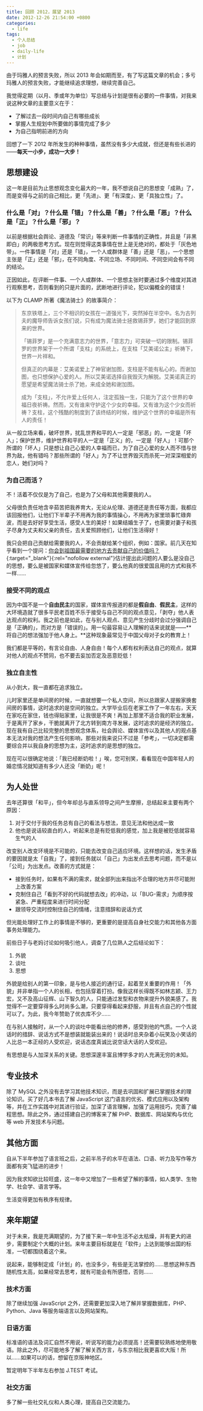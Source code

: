 ```yaml
---
title: 回顾 2012，展望 2013
date: 2012-12-26 21:54:00 +0800
categories:
  - life
tags:
  - 个人总结
  - job
  - daily-life
  - 计划
---
```

由于玛雅人的预言失败，所以 2013 年会如期而至，有了写这篇文章的机会；多亏玛雅人的预言失败，才能继续追求理想，继续完善自己。

我觉得定期（以月、季或年为单位）写总结与计划是很有必要的一件事情，对我来说这种文章的主要意义在于：

* 了解过去一段时间内自己有哪些成长
* 掌握人生规划中所要做的事情完成了多少
* 为自己指明前进的方向

回想了一下 2012 年所发生的种种事情，虽然没有多少大成就，但还是有些长进的——**每天一小步，成功一大步！**

## 思想建设

这一年是目前为止思想观念变化最大的一年，我不想说自己的思想变「成熟」了，而是变得与之前的自己相比，更「先进」、更「有深度」、更「具独立性」了。

### 什么是「对」？什么是「错」？什么是「善」？什么是「恶」？什么是「正」？什么是「邪」？

以前是根据社会舆论、道德及「常识」等来判断一件事情的正确性，并且是「非黑即白」的两极思考方式。现在则觉得这类事情在世上是无绝对的，都处于「灰色地带」。一件事情是「对」还是「错」，一个人或群体是「善」还是「恶」，一个思想主张是「正」还是「邪」，在不同角度、不同立场、不同时间、不同空间会有不同的结论。

正因如此，在评断一件事、一个人或群体、一个思想主张时要通过多个维度对其进行观察思考，否则看到的只是片面的，武断地进行评论，犯以偏概全的错误！

以下为 CLAMP 所著《魔法骑士》的故事简介：

> 东京铁塔上，三个不相识的女孩在一道强光下，突然掉在半空中。名为古列夫的魔导师告诉女孩们说，只有成为魔法骑士拯救锡菲罗，她们才能回到原来的世界。
>
> 「锡菲罗」是一个充满意志力的世界，「意志力」可突破一切的限制。锡菲罗的世界架于一个所谓「支柱」的系统上，在支柱「艾美诺公主」祈祷下，世界一片祥和。
>
> 但真正的内幕是：艾美诺爱上了神官谢加图，支柱是不能有私心的。而谢加图，也只想保护心爱的人。所以艾美诺选择自我毁灭为解脱。艾美诺真正的愿望是希望魔法骑士杀了她，来成全她和谢加图。
>
> 成为「支柱」，不允许爱上任何人，注定孤独一生，只能为了这个世界的幸福日夜祈祷。然而，又有谁来守护这个少女的幸福，又有谁为这个少女而祈祷？支柱，这个残酷的制度到了该终结的时候，维护这个世界的幸福是所有人的责任！

从一般立场来看，破坏世界，扰乱世界和平的人一定是「邪恶」的，一定是「坏人」；保护世界，维护世界和平的人一定是「正义」的，一定是「好人」！可那个所谓的「坏人」只是想让自己心爱的人幸福而已，为了自己心爱的女人而不惜与世界为敌，他有错吗？那些所谓的「好人」为了不让世界毁灭而杀死一对深深相爱的恋人，她们对吗？

### 为自己而活？

不！活着不仅仅是为了自己，也是为了父母和其他需要我的人。

父母很负责任地含辛茹苦把我养育大，无论从伦理、道德还是责任等方面，我都应该回报他们，让他们下半辈子不用再为我的事情操心，不用再为家里琐事忙碌奔波，而是去好好享受生活，感受人生的美好！如果结婚生子了，也需要对妻子和孩子尽身为丈夫和父亲的责任，去关爱照顾他们，让他们生活得好！

我只会把自己贡献给需要我的人，不会贡献给某个组织，例如：国家。前几天在知乎看到一个提问：[你会到祖国最需要的地方去贡献自己的价值吗？](http://www.zhihu.com/question/20618535){:target="_blank"}{:rel="nofollow external"}估计提出此问题的人要么是没自己的思想，要么是被国家和媒体宣传给忽悠了，要么他真的很爱国且用的方式和我不一样……

### 接受不同的观点

因为中国不是一个**自由民主**的国家，媒体宣传报道的都是**假自由**、**假民主**，这样的大环境造就了很多平民老百姓不乐于接受与自己不同的观点意见，「剥夺」他人表达观点的权利。我之前也是如此，在与别人观点、意见产生分歧时会过分强调自己是「正确的」，而对方是「错误的」。用一句最容易让人理解的话来说就是——**将自己的想法强加于他人身上。**这种现象最常见于中国父母对子女的教育上！

我们都是平等的，有言论自由、人身自由！每个人都有权利表达自己的观点，就算对他人的观点不赞同，也不要去妄加否定及恶意贬低！

### 独立自主性

从小到大，我一直都在追求独立。

儿时家里还是单间房的时候，一直就想要一个私人空间，所以总跟家人提搬家换套间房的事情，这时追求的是空间的独立。大学毕业后在老家工作了一年左右，天天在家吃在家住，钱也得贴家里，让我很是不爽！再加上那里不适合我的职业发展，于是离开了家乡，干脆就离开了北方转到南方寻发展，这时追求的是经济的独立。现在我有自己比较完整的思想观念体系，社会舆论、媒体宣传以及其他人的观点基本无法对我的想法产生任何影响，那些对我来说只不过是「参考」，一切决定都需要综合并以我自身的思想为主，这时追求的是思想的独立。

现在可以很确定地说：「我已经断奶啦！」唉，您可别笑，看看现在中国年轻人的婚恋情况就知道有多少人还没「断奶」呢！

## 为人处世

去年还算很「和平」，但今年却总与直系领导之间产生摩擦，总结起来主要有两个原因：

1. 对于交付于我的任务总有自己的看法与想法，意见无法和他达成一致
2. 他也是说话较直白的人，听起来总是有贬低我的感觉，加上我是被贬低就容易生气的人

改变别人改变环境是不可能的，只能去改变自己适应环境。这样想的话，发生矛盾的要因就是太「自我」了，接到任务就以「自己」为出发点去思考问题，而不是以「公司」为出发点。改善的方式就是：

* 接到任务时，如果有不满的需求，就全部列出来指出不合理的地方并尽可能附上改善方案
* 克制住自己「看到不好的代码就想去改」的冲动，以「BUG-需求」为顺序按紧急、严重程度来进行时间分配
* 跟领导交流时控制住自己的情绪，注意措辞和说话方式

但光能处理好工作上的事情是不够的，更重要的是提高自身社交能力和其他各方面事务处理能力。

前些日子与老妈讨论如何吸引他人，调查了几位熟人之后结论如下：

1. 外貌
2. 谈吐
3. 思想

外貌是给别人的第一印象，是与他人接近的通行证，起着至关重要的作用！「外貌」并非单指一个人的长相，也包括穿着打扮。像我这样长得既不如林志颖、王力宏，又不及高山征辉、山下智久的人，只能通过发型和衣物来提升外貌美感了。我觉得不一定要穿得多么时尚多么潮，只要穿得看起来舒服，并且有点自己的个性就可以了。为此，我今年赞助了优衣库不少……

在与别人接触时，从一个人的谈吐中能看出他的修养，感受到他的气质。一个人说话时的措辞、说话方式不是想装就能装出来的！说话时总夹杂着小玩笑及小笑话的人比总一本正经的人受欢迎，说话态度真诚比说空话大话的人受欢迎。

有思想是与人加深关系的关键。思想深邃丰富且博学多才的人充满无穷的未知。

## 专业技术

除了 MySQL 之外没有去学习其他技术知识，而是去巩固和扩展已掌握技术的理论知识。买了好几本书去了解 JavaScript 这门语言的优劣、模式应用以及架构等，并在工作实践中对其进行验证，加深了语言理解，加强了运用技巧，完善了编程思想。除此之外，通过搭建自己的博客来了解 PHP、数据库、网站架构与优化等 web 开发技术与问题。

## 其他方面

自从下半年参加了语言班之后，之前半吊子的水平在语法、口语、听力及写作等方面都有突飞猛进的进步！

因为我求知欲比较旺盛，这一年中又增加了一些希望了解的事情，如人类学、生物学、社会学、语言学等。

生活变得更加有秩序有规律。

## 来年期望

对于未来，我是充满期望的，为了接下来一年中生活不必太枯燥，并有更大的进步，需要制定个大概的计划。来年主要目标就是在「软件」上达到能够出国的标准，一切都围绕着这个来。

说起来，能够制定成「计划」的，也没多少，有些是无法掌控的……思想这种东西随机性太高，如果经常去思考，就有可能会有所感悟，否则……

### 技术方面

除了继续加强 JavaScript 之外，还需要更加深入地了解并掌握数据库，PHP、Python、Java 等服务端语言以及网站架构。

### 日语方面

标准语的语法及词汇自然不用说，听说写的能力必须提高！还需要较熟练地使用敬语。除此之外，尽可能地多了解了解关西方言，与东京相比我更喜欢大阪！所以……如果可以的话，想留在京阪神地区。

暂定明年下半年左右参加 J.TEST 考试。

### 社交方面

多了解一些社交礼仪和人类心理，提高自己交流能力。

